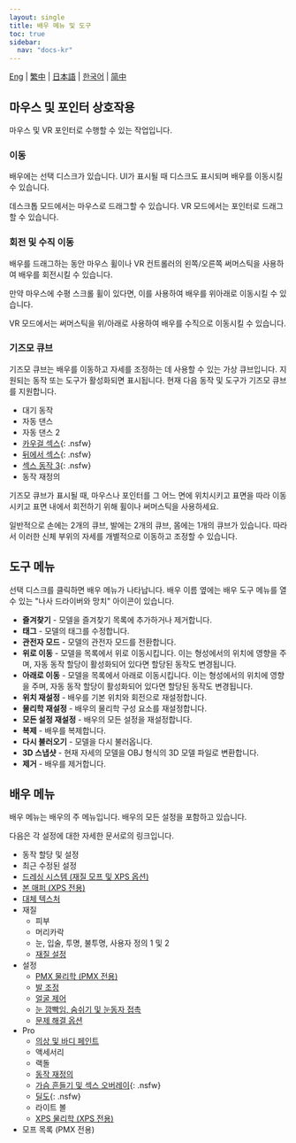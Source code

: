```yaml
---
layout: single
title: 배우 메뉴 및 도구
toc: true
sidebar:
  nav: "docs-kr"
---
```


[Eng](/kr/dancexr/features/actor_tools) | [繁中](/tw/kr/dancexr/features/actor_tools) | [日本語](/jp/kr/dancexr/features/actor_tools) | [한국어](/kr/kr/dancexr/features/actor_tools) | [简中](/zh/kr/dancexr/features/actor_tools)

## 마우스 및 포인터 상호작용
마우스 및 VR 포인터로 수행할 수 있는 작업입니다.

### 이동
배우에는 선택 디스크가 있습니다. UI가 표시될 때 디스크도 표시되며 배우를 이동시킬 수 있습니다.

데스크톱 모드에서는 마우스로 드래그할 수 있습니다. VR 모드에서는 포인터로 드래그할 수 있습니다.

### 회전 및 수직 이동
배우를 드래그하는 동안 마우스 휠이나 VR 컨트롤러의 왼쪽/오른쪽 써머스틱을 사용하여 배우를 회전시킬 수 있습니다.

만약 마우스에 수평 스크롤 휠이 있다면, 이를 사용하여 배우를 위아래로 이동시킬 수 있습니다.

VR 모드에서는 써머스틱을 위/아래로 사용하여 배우를 수직으로 이동시킬 수 있습니다.

### 기즈모 큐브
기즈모 큐브는 배우를 이동하고 자세를 조정하는 데 사용할 수 있는 가상 큐브입니다. 지원되는 동작 또는 도구가 활성화되면 표시됩니다. 현재 다음 동작 및 도구가 기즈모 큐브를 지원합니다.

* 대기 동작
* 자동 댄스
* 자동 댄스 2
* [카우걸 섹스](scg_motion){: .nsfw}
* [뒤에서 섹스](sfb_motion){: .nsfw}
* [섹스 동작 3](sm3_motion){: .nsfw}
* 동작 재정의

기즈모 큐브가 표시될 때, 마우스나 포인터를 그 어느 면에 위치시키고 표면을 따라 이동시키고 표면 내에서 회전하기 위해 휠이나 써머스틱을 사용하세요.

일반적으로 손에는 2개의 큐브, 발에는 2개의 큐브, 몸에는 1개의 큐브가 있습니다. 따라서 이러한 신체 부위의 자세를 개별적으로 이동하고 조정할 수 있습니다.


## 도구 메뉴
선택 디스크를 클릭하면 배우 메뉴가 나타납니다. 배우 이름 옆에는 배우 도구 메뉴를 열 수 있는 "나사 드라이버와 망치" 아이콘이 있습니다.

* **즐겨찾기** - 모델을 즐겨찾기 목록에 추가하거나 제거합니다.
* **태그** - 모델의 태그를 수정합니다.
* **관전자 모드** - 모델의 관전자 모드를 전환합니다.
* **위로 이동** - 모델을 목록에서 위로 이동시킵니다. 이는 형성에서의 위치에 영향을 주며, 자동 동작 할당이 활성화되어 있다면 할당된 동작도 변경됩니다.
* **아래로 이동** - 모델을 목록에서 아래로 이동시킵니다. 이는 형성에서의 위치에 영향을 주며, 자동 동작 할당이 활성화되어 있다면 할당된 동작도 변경됩니다.
* **위치 재설정** - 배우를 기본 위치와 회전으로 재설정합니다.
* **물리학 재설정** - 배우의 물리학 구성 요소를 재설정합니다.
* **모든 설정 재설정** - 배우의 모든 설정을 재설정합니다.
* **복제** - 배우를 복제합니다.
* **다시 불러오기** - 모델을 다시 불러옵니다.
* **3D 스냅샷** - 현재 자세의 모델을 OBJ 형식의 3D 모델 파일로 변환합니다.
* **제거** - 배우를 제거합니다.

## 배우 메뉴
배우 메뉴는 배우의 주 메뉴입니다. 배우의 모든 설정을 포함하고 있습니다.

다음은 각 설정에 대한 자세한 문서로의 링크입니다.
* 동작 할당 및 설정
* 최근 수정된 설정
* [드레싱 시스템 (재질 모프 및 XPS 옵션)](optionals)
* [본 매퍼 (XPS 전용)](bone_mapper.md)
* [대체 텍스처](alternative_textures)
* 재질
    * 피부
    * 머리카락
    * 눈, 입술, 투명, 불투명, 사용자 정의 1 및 2
    * [재질 설정](material_settings)
* 설정
    * [PMX 물리학 (PMX 전용)](pmx_physics)
    * [발 조정](feet_adjustments)
    * [얼굴 제어](facial_control)
    * [눈 깜빡임, 숨쉬기 및 눈동자 접촉](eyecontact)
    * [문제 해결 옵션](troubleshooting_options)
* Pro
    * [의상 및 바디 페인트](outfit_body_paint)
    * 액세서리
    * 랙돌
    * [동작 재정의](motion_override)
    * [가슴 흔들기 및 섹스 오버레이](boob_shake_sex_overlay){: .nsfw}
    * [딜도](dildo){: .nsfw}
    * 라이트 볼
    * [XPS 물리학 (XPS 전용)](xps_physics)
* 모프 목록 (PMX 전용)